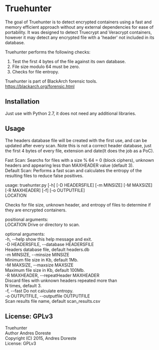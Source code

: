 # Truehunter
The goal of Truehunter is to detect encrypted containers using a fast and memory efficient approach without any external dependencies for ease of portability. It was designed to detect Truecrypt and Veracrypt containers, however it may detect any encrypted file with a 'header' not included in its database.  
  
Truehunter performs the following checks:
1. Test the first 4 bytes of the file against its own database.  
2. File size modulo 64 must be zero.  
3. Checks for file entropy.  
  
Truehunter is part of BlackArch forensic tools.  
https://blackarch.org/forensic.html

## Installation
Just use with Python 2.7, it does not need any additional libraries. 
  
## Usage  
  
The headers database file will be created with the first use, and can be updated after every scan. Note this is not a correct header database, just the first 4 bytes of every file, extension and date(It does the job as a PoC).  
  
Fast Scan: Searchs for files with a size % 64 = 0 (block ciphers), unknown headers and appearing less than MAXHEADER value (default 3).  
Default Scan: Performs a fast scan and calculates the entropy of the resulting files to reduce false positives.  
  
usage: truehunter.py [-h] [-D HEADERSFILE] [-m MINSIZE] [-M MAXSIZE]  
                     [-R MAXHEADER] [-f] [-o OUTPUTFILE]  
                      LOCATION  
  
Checks for file size, unknown header, and entropy of files to determine if  
they are encrypted containers.  
  
positional arguments:  
  LOCATION              Drive or directory to scan.  

optional arguments:  
  -h, --help            show this help message and exit.   
  -D HEADERSFILE, --database HEADERSFILE  
                        Headers database file, default headers.db  
  -m MINSIZE, --minsize MINSIZE  
                        Minimum file size in Kb, default 1Mb.  
  -M MAXSIZE, --maxsize MAXSIZE  
                        Maximum file size in Kb, default 100Mb.  
  -R MAXHEADER, --repeatHeader MAXHEADER  
                        Discard files with unknown headers repeated more than  
                        N times, default 3.  
  -f, --fast            Do not calculate entropy.  
  -o OUTPUTFILE, --outputfile OUTPUTFILE  
                        Scan results file name, default scan_results.csv  
  
## License: GPLv3
  
Truehunter  
Author Andres Doreste  
Copyright (C) 2015, Andres Doreste  
License:   GPLv3  
